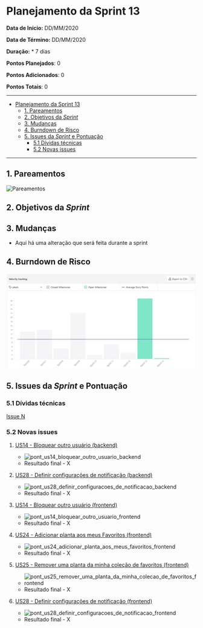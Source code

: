 # Planejamento da Sprint 13

**Data de Início:** DD/MM/2020  

**Data de Término:** DD/MM/2020

**Duração:** * 7 dias

**Pontos Planejados**: 0

**Pontos Adicionados**: 0

**Pontos Totais**: 0

-------

- [Planejamento da Sprint 13](#planejamento-da-sprint-13)
  - [1. Pareamentos](#1-pareamentos)
  - [2. Objetivos da _Sprint_](#2-objetivos-da-sprint)
  - [3. Mudanças](#3-mudanças)
  - [4. Burndown de Risco](#4-burndown-de-risco)
  - [5. Issues da _Sprint_ e Pontuação](#5-issues-da-sprint-e-pontuação)
    - [5.1 Dívidas técnicas](#51-dívidas-técnicas)
    - [5.2 Novas issues](#52-novas-issues)
    <!-- - [5.3 Issues pós reunião](#53-issues-pós-reunião) -->

-------

## 1. Pareamentos

![Pareamentos](img/pairing.jpg)

## 2. Objetivos da _Sprint_

## 3. Mudanças

- Aqui há uma alteração que será feita durante a sprint

## 4. Burndown de Risco

![risk_burndown](img/burndown.jpg)

## 5. Issues da _Sprint_ e Pontuação

### 5.1 Dívidas técnicas

[Issue N](https://github.com/fga-eps-mds/2020.1-GaiaDex-)

### 5.2 Novas issues

1. [US14 - Bloquear outro usuário (backend)](https://github.com/fga-eps-mds/2020.1-GaiaDex-BackEnd/issues/)

    - ![pont_us14_bloquear_outro_usuario_backend](img/pont_us14_bloquear_outro_usuario_backend.png)
    - Resultado final - X

1. [US28 - Definir configurações de notificação (backend)](https://github.com/fga-eps-mds/2020.1-GaiaDex-BackEnd/issues/)

    - ![pont_us28_definir_configuracoes_de_notificacao_backend](img/pont_us28_definir_configuracoes_de_notificacao_backend.png)
    - Resultado final - X

1. [US14 - Bloquear outro usuário (frontend)](https://github.com/fga-eps-mds/2020.1-GaiaDex-FrontEnd/issues/)

    - ![pont_us14_bloquear_outro_usuario_frontend](img/pont_us14_bloquear_outro_usuario_frontend.png)
    - Resultado final - X

1. [US24 - Adicionar planta aos meus Favoritos (frontend)](https://github.com/fga-eps-mds/2020.1-GaiaDex-FrontEnd/issues/)

    - ![pont_us24_adicionar_planta_aos_meus_favoritos_frontend](img/pont_us24_adicionar_planta_aos_meus_favoritos_frontend.png)
    - Resultado final - X

1. [US25 - Remover uma planta da minha coleção de favoritos (frontend)](https://github.com/fga-eps-mds/2020.1-GaiaDex-FrontEnd/issues/)

    - ![pont_us25_remover_uma_planta_da_minha_colecao_de_favoritos_frontend](img/pont_us25_remover_uma_planta_da_minha_colecao_de_favoritos_frontend.png)
    - Resultado final - X

1. [US28 - Definir configurações de notificação (frontend)](https://github.com/fga-eps-mds/2020.1-GaiaDex-FrontEnd/issues/)

    - ![pont_us28_definir_configuracoes_de_notificacao_frontend](img/pont_us28_definir_configuracoes_de_notificacao_frontend.png)
    - Resultado final - X
